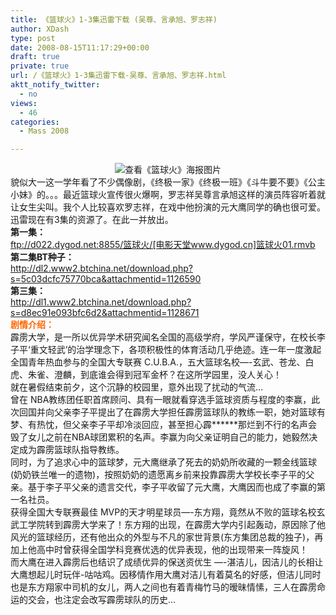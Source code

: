 ```yaml
---
title: 《篮球火》1-3集迅雷下载 (吴尊、言承旭、罗志祥)
author: XDash
type: post
date: 2008-08-15T11:17:29+00:00
draft: true
private: true
url: /《篮球火》1-3集迅雷下载-吴尊、言承旭、罗志祥.html
aktt_notify_twitter:
  - no
views:
  - 46
categories:
  - Mass 2008

---
```

<div style="text-align: center">
</div>

<div style="text-align: center">
  <img decoding="async" id="img_movie_250x350" src="http://images.movie.xunlei.com/gallery/467/159f0936a3646cb3687260b273d6ca6d.jpg" border="0" alt="查看《篮球火》海报图片" />
</div>

<div>
</div>

<div>
  貌似大一这一学年看了不少偶像剧，《终极一家》《终极一班》《斗牛要不要》《公主小妹》的。。。最近篮球火宣传很火爆啊，罗志祥吴尊言承旭这样的演员阵容听着就让女生尖叫。我个人比较喜欢罗志祥，在戏中他扮演的元大鹰同学的确也很可爱。迅雷现在有3集的资源了。在此一并放出。
</div>

<div>
</div>

<div>
  <strong>第一集：</strong><br /> <a href="ftp://d022.dygod.net:8855/篮球火/[电影天堂www.dygod.cn]篮球火01.rmvb" target="_blank">ftp://d022.dygod.net:8855/篮球火/[电影天堂www.dygod.cn]篮球火01.rmvb</a>
</div>

<div>
</div>

<div>
  <strong>第二集BT种子：</strong><br /> <a href="http://dl2.www2.btchina.net/download.php?s=5c03dcfc75770bca&attachmentid=1126590">http://dl2.www2.btchina.net/download.php?s=5c03dcfc75770bca&attachmentid=1126590</a>
</div>

<div>
</div>

<div>
  <strong>第三集：</strong><br /> <a href="http://dl1.www2.btchina.net/download.php?s=d8ec91e093bfc6d2&attachmentid=1128671">http://dl1.www2.btchina.net/download.php?s=d8ec91e093bfc6d2&attachmentid=1128671</a>
</div>

<div>
</div>

<div>
</div>

<div>
  <span style="color: #ff6600"><strong>剧情介绍：</strong></span>
</div>

<div>
  霹雳大学，是一所以优异学术研究闻名全国的高级学府，学风严谨保守，在校长李子平‘重文轻武’的治学理念下，各项积极性的体育活动几乎绝迹。连一年一度激起全国青年热血参与的全国大专联赛 C.U.B.A.，五大篮球名校&#8212;-玄武、苍龙、白虎、朱雀、澄麟，到底谁会得到冠军金杯？在这所学园里，没人关心！
</div>

<div>
</div>

<div>
  就在暑假结束前夕，这个沉静的校园里，意外出现了扰动的气流…
</div>

<div>
</div>

<div>
  曾在 NBA教练团任职首席顾问、具有一眼就看穿选手篮球资质与程度的李赢，此次回国并向父亲李子平提出了在霹雳大学担任霹雳篮球队的教练一职，她对篮球有梦、有热忱，但父亲李子平却冷淡回应，甚至担心霹******那烂到不行的名声会毁了女儿之前在NBA球团累积的名声。李赢为向父亲证明自己的能力，她毅然决定成为霹雳篮球队指导教练。
</div>

<div>
</div>

<div>
  同时，为了追求心中的篮球梦，元大鹰继承了死去的奶奶所收藏的一颗金线篮球(奶奶铁兰唯一的遗物)，按照奶奶的遗愿离乡前来投靠霹雳大学校长李子平的父亲。基于李子平父亲的遗言交代，李子平收留了元大鹰，大鹰因而也成了李赢的第一名社员。
</div>

<div>
</div>

<div>
  获得全国大专联赛最佳 MVP的天才明星球员&#8212;-东方翔，竟然从不败的篮球名校玄武工学院转到霹雳大学来了！东方翔的出现，在霹雳大学内引起轰动，原因除了他风光的篮球经历，还有他出众的外型与不凡的家世背景(东方集团总裁的独子)，再加上他高中时曾获得全国学科竞赛优选的优异表现，他的出现带来一阵旋风！
</div>

<div>
</div>

<div>
  而大鹰在进入霹雳后也结识了成绩优异的保送资优生 &#8212;-湛洁儿，因洁儿的长相让大鹰想起儿时玩伴-咕咕鸡。因移情作用大鹰对洁儿有着莫名的好感，但洁儿同时也是东方翔家中司机的女儿，两人之间也有着青梅竹马的暧昧情愫，三人在霹雳命运的交会，也注定会改写霹雳球队的历史…
</div>